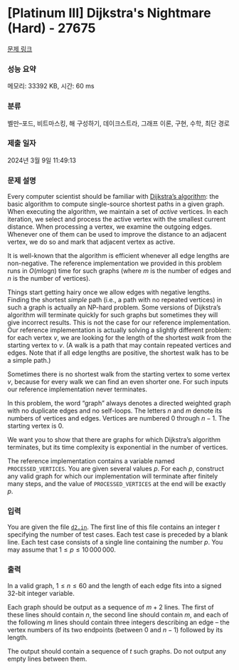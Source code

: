 # [Platinum III] Dijkstra's Nightmare (Hard) - 27675 

[문제 링크](https://www.acmicpc.net/problem/27675) 

### 성능 요약

메모리: 33392 KB, 시간: 60 ms

### 분류

벨만–포드, 비트마스킹, 해 구성하기, 데이크스트라, 그래프 이론, 구현, 수학, 최단 경로

### 제출 일자

2024년 3월 9일 11:49:13

### 문제 설명

<p>Every computer scientist should be familiar with <a href="https://en.wikipedia.org/wiki/Dijkstra%27s_algorithm">Dijkstra’s algorithm</a>: the basic algorithm to compute single-source shortest paths in a given graph. When executing the algorithm, we maintain a set of <em>active</em> vertices. In each iteration, we select and process the active vertex with the smallest current distance. When processing a vertex, we examine the outgoing edges. Whenever one of them can be used to improve the distance to an adjacent vertex, we do so and mark that adjacent vertex as active.</p>

<p>It is well-known that the algorithm is efficient whenever all edge lengths are non-negative. The reference implementation we provided in this problem runs in <em>O</em>(<em>m</em>log<em>n</em>) time for such graphs (where <em>m</em> is the number of edges and <em>n</em> is the number of vertices).</p>

<p>Things start getting hairy once we allow edges with negative lengths. Finding the shortest <em>simple</em> path (i.e., a path with no repeated vertices) in such a graph is actually an NP-hard problem. Some versions of Dijkstra’s algorithm will terminate quickly for such graphs but sometimes they will give incorrect results. This is not the case for our reference implementation. Our reference implementation is actually solving a slightly different problem: for each vertex <em>v</em>, we are looking for the length of the shortest <em>walk</em> from the starting vertex to <em>v</em>. (A walk is a path that may contain repeated vertices and edges. Note that if all edge lengths are positive, the shortest walk has to be a simple path.)</p>

<p>Sometimes there is no shortest walk from the starting vertex to some vertex <em>v</em>, because for every walk we can find an even shorter one. For such inputs our reference implementation never terminates.</p>

<p>In this problem, the word “graph” always denotes a directed weighted graph with no duplicate edges and no self-loops. The letters <em>n</em> and <em>m</em> denote its numbers of vertices and edges. Vertices are numbered 0 through <em>n</em> − 1. The starting vertex is 0.</p>

<p>We want you to show that there are graphs for which Dijkstra’s algorithm terminates, but its time complexity is exponential in the number of vertices.</p>

<p>The reference implementation contains a variable named <code>PROCESSED_VERTICES</code>. You are given several values <em>p</em>. For each <em>p</em>, construct any valid graph for which our implementation will terminate after finitely many steps, and the value of <code>PROCESSED_VERTICES</code> at the end will be exactly <em>p</em>.</p>

### 입력 

 <p>You are given the file <code><a href="https://upload.acmicpc.net/11b8d3b1-4647-4121-a1fb-c7322a3edd51/">d2.in</a></code>. The first line of this file contains an integer <em>t</em> specifying the number of test cases. Each test case is preceded by a blank line. Each test case consists of a single line containing the number <em>p</em>. You may assume that 1 ≤ <em>p</em> ≤ 10 000 000.</p>

### 출력 

 <p>In a valid graph, 1 ≤ <em>n</em> ≤ 60 and the length of each edge fits into a signed 32-bit integer variable.</p>

<p>Each graph should be output as a sequence of <em>m</em> + 2 lines. The first of these lines should contain <em>n</em>, the second line should contain <em>m</em>, and each of the following <em>m</em> lines should contain three integers describing an edge – the vertex numbers of its two endpoints (between 0 and <em>n</em> − 1) followed by its length.</p>

<p>The output should contain a sequence of <em>t</em> such graphs. Do not output any empty lines between them.</p>

